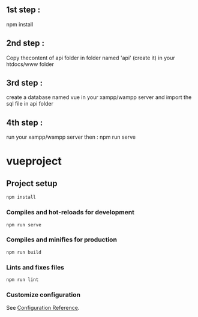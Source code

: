 ## 1st step : 
npm install
## 2nd step : 
Copy thecontent of api folder in folder named 'api' (create it) in your htdocs/www folder
## 3rd step : 
create a database named vue in your xampp/wampp server and import the sql file in api folder 
## 4th step :
run your xampp/wampp server then : 
npm run serve


# vueproject

## Project setup
```
npm install
```

### Compiles and hot-reloads for development
```
npm run serve
```

### Compiles and minifies for production
```
npm run build
```

### Lints and fixes files
```
npm run lint
```

### Customize configuration
See [Configuration Reference](https://cli.vuejs.org/config/).
